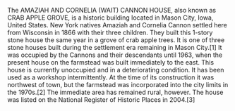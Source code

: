 The AMAZIAH AND CORNELIA (WAIT) CANNON HOUSE, also known as CRAB APPLE GROVE, is a historic building located in Mason City, Iowa, United States. New York natives Amaziah and Cornelia Cannon settled here from Wisconsin in 1866 with their three children. They built this 1-story stone house the same year in a grove of crab apple trees. It is one of three stone houses built during the settlement era remaining in Mason City.[1] It was occupied by the Cannons and their descendants until 1963, when the present house on the farmstead was built immediately to the east. This house is currently unoccupied and in a deteriorating condition. It has been used as a workshop intermittently. At the time of its construction it was northwest of town, but the farmstead was incorporated into the city limits in the 1970s.[2] The immediate area has remained rural, however. The house was listed on the National Register of Historic Places in 2004.[3]
